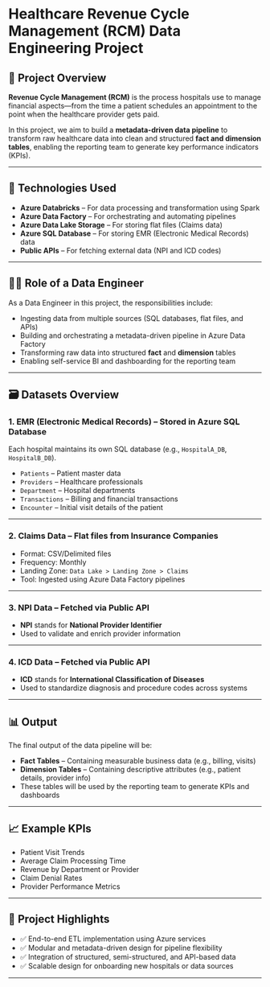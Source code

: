 # Healthcare Revenue Cycle Management (RCM) Data Engineering Project

## 📘 Project Overview

**Revenue Cycle Management (RCM)** is the process hospitals use to manage financial aspects—from the time a patient schedules an appointment to the point when the healthcare provider gets paid.

In this project, we aim to build a **metadata-driven data pipeline** to transform raw healthcare data into clean and structured **fact and dimension tables**, enabling the reporting team to generate key performance indicators (KPIs).

---

## 🚀 Technologies Used

- **Azure Databricks** – For data processing and transformation using Spark
- **Azure Data Factory** – For orchestrating and automating pipelines
- **Azure Data Lake Storage** – For storing flat files (Claims data)
- **Azure SQL Database** – For storing EMR (Electronic Medical Records) data
- **Public APIs** – For fetching external data (NPI and ICD codes)

---

## 🧑‍💻 Role of a Data Engineer

As a Data Engineer in this project, the responsibilities include:

- Ingesting data from multiple sources (SQL databases, flat files, and APIs)
- Building and orchestrating a metadata-driven pipeline in Azure Data Factory
- Transforming raw data into structured **fact** and **dimension** tables
- Enabling self-service BI and dashboarding for the reporting team

---

## 🗃️ Datasets Overview

### 1. EMR (Electronic Medical Records) – **Stored in Azure SQL Database**

Each hospital maintains its own SQL database (e.g., `HospitalA_DB`, `HospitalB_DB`).

- `Patients` – Patient master data
- `Providers` – Healthcare professionals
- `Department` – Hospital departments
- `Transactions` – Billing and financial transactions
- `Encounter` – Initial visit details of the patient

---

### 2. Claims Data – **Flat files from Insurance Companies**

- Format: CSV/Delimited files
- Frequency: Monthly
- Landing Zone: `Data Lake > Landing Zone > Claims`
- Tool: Ingested using Azure Data Factory pipelines

---

### 3. NPI Data – **Fetched via Public API**

- **NPI** stands for **National Provider Identifier**
- Used to validate and enrich provider information

---

### 4. ICD Data – **Fetched via Public API**

- **ICD** stands for **International Classification of Diseases**
- Used to standardize diagnosis and procedure codes across systems

---

## 📊 Output

The final output of the data pipeline will be:

- **Fact Tables** – Containing measurable business data (e.g., billing, visits)
- **Dimension Tables** – Containing descriptive attributes (e.g., patient details, provider info)
- These tables will be used by the reporting team to generate KPIs and dashboards

---

## 📈 Example KPIs

- Patient Visit Trends
- Average Claim Processing Time
- Revenue by Department or Provider
- Claim Denial Rates
- Provider Performance Metrics

---

## 📌 Project Highlights

- ✅ End-to-end ETL implementation using Azure services
- ✅ Modular and metadata-driven design for pipeline flexibility
- ✅ Integration of structured, semi-structured, and API-based data
- ✅ Scalable design for onboarding new hospitals or data sources

---



